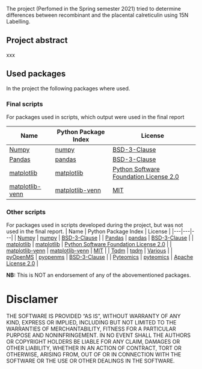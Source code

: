 The project (Perfomed in the Spring semester 2021) tried to determine differences between recombinant and the placental calreticulin using 15N Labelling.

## Project abstract
xxx


## Used packages
In the project the following packages where used.

### Final scripts
For packages used in scripts, which output were used in the final report

| Name | Python Package Index | License |
|---|---|---|
| [Numpy](https://numpy.org/) | [numpy](https://pypi.org/project/numpy/) | [BSD-3-Clause](https://spdx.org/licenses/BSD-3-Clause.html) |
| [Pandas](https://pandas.pydata.org/) | [pandas](https://pypi.org/project/pandas/) | [BSD-3-Clause](https://spdx.org/licenses/BSD-3-Clause.html) |
| [matplotlib](https://matplotlib.org/) | [matplotlib](https://pypi.org/project/matplotlib/) | [Python Software Foundation License 2.0](https://spdx.org/licenses/PSF-2.0.html) |
| [matplotlib-venn](https://github.com/konstantint/matplotlib-venn) | [matplotlib-venn](https://pypi.org/project/matplotlib-venn/) | [MIT](https://spdx.org/licenses/MIT.html) |

### Other scripts
For packages used in scripts developed during the project, but was not used in the final report.
| Name | Python Package Index | License |
|---|---|---|
| [Numpy](https://numpy.org/) | [numpy](https://pypi.org/project/numpy/) | [BSD-3-Clause](https://spdx.org/licenses/BSD-3-Clause.html) |
| [Pandas](https://pandas.pydata.org/) | [pandas](https://pypi.org/project/pandas/) | [BSD-3-Clause](https://spdx.org/licenses/BSD-3-Clause.html) |
| [matplotlib](https://matplotlib.org/) | [matplotlib](https://pypi.org/project/matplotlib/) | [Python Software Foundation License 2.0](https://spdx.org/licenses/PSF-2.0.html) |
| [matplotlib-venn](https://github.com/konstantint/matplotlib-venn) | [matplotlib-venn](https://pypi.org/project/matplotlib-venn/) | [MIT](https://spdx.org/licenses/MIT.html) |
| [Tqdm](https://tqdm.github.io/) | [tqdm](https://pypi.org/project/tqdm/) | [Various](https://github.com/tqdm/tqdm/blob/master/LICENCE) |
| [pyOpenMS](https://pyopenms.readthedocs.io/en/latest/) | [pyopenms](https://pypi.org/project/pyopenms/) | [BSD-3-Clause](https://spdx.org/licenses/BSD-3-Clause.html) |
| [Pyteomics](https://pyteomics.readthedocs.io/en/latest/) | [pyteomics](https://pypi.org/project/pyteomics/) | [Apache License 2.0](https://spdx.org/licenses/Apache-2.0.html) |


**NB:** This is NOT an endorsement of any of the abovementioned packages.

# Disclamer
THE SOFTWARE IS PROVIDED “AS IS”, WITHOUT WARRANTY OF ANY KIND, EXPRESS OR IMPLIED, INCLUDING BUT NOT LIMITED TO THE WARRANTIES OF MERCHANTABILITY, FITNESS FOR A PARTICULAR PURPOSE AND NONINFRINGEMENT. IN NO EVENT SHALL THE AUTHORS OR COPYRIGHT HOLDERS BE LIABLE FOR ANY CLAIM, DAMAGES OR OTHER LIABILITY, WHETHER IN AN ACTION OF CONTRACT, TORT OR OTHERWISE, ARISING FROM, OUT OF OR IN CONNECTION WITH THE SOFTWARE OR THE USE OR OTHER DEALINGS IN THE SOFTWARE.